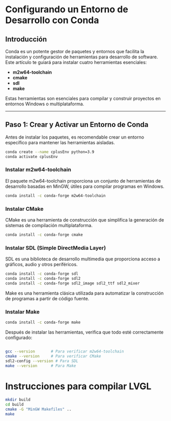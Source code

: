 # Configurando un Entorno de Desarrollo con Conda  

## Introducción  
Conda es un potente gestor de paquetes y entornos que facilita la instalación y configuración de herramientas para desarrollo de software. Este artículo te guiará para instalar cuatro herramientas esenciales:  

- **m2w64-toolchain**  
- **cmake**  
- **sdl**  
- **make**  

Estas herramientas son esenciales para compilar y construir proyectos en entornos Windows o multiplataforma.  

---

## Paso 1: Crear y Activar un Entorno de Conda  

Antes de instalar los paquetes, es recomendable crear un entorno específico para mantener las herramientas aisladas.  

```bash  
conda create --name cplusEnv python=3.9
conda activate cplusEnv  
```

### Instalar m2w64-toolchain
El paquete m2w64-toolchain proporciona un conjunto de herramientas de desarrollo basadas en MinGW, útiles para compilar programas en Windows.
```bash  
conda install -c conda-forge m2w64-toolchain  
```
### Instalar CMake
CMake es una herramienta de construcción que simplifica la generación de sistemas de compilación multiplataforma.
```bash  
conda install -c conda-forge cmake
```
### Instalar SDL (Simple DirectMedia Layer)
SDL es una biblioteca de desarrollo multimedia que proporciona acceso a gráficos, audio y otros periféricos.
```bash  
conda install -c conda-forge sdl
conda install -c conda-forge sdl2
conda install -c conda-forge sdl2_image sdl2_ttf sdl2_mixer
```
Make es una herramienta clásica utilizada para automatizar la construcción de programas a partir de código fuente.
### Instalar Make
```bash  
conda install -c conda-forge make  
```
Después de instalar las herramientas, verifica que todo esté correctamente configurado:
```bash  

gcc --version       # Para verificar m2w64-toolchain  
cmake --version     # Para verificar CMake  
sdl2-config --version # Para SDL  
make --version      # Para Make

```

# Instrucciones para compilar LVGL


```bash
mkdir build
cd build
cmake -G "MinGW Makefiles" ..
make
```  

